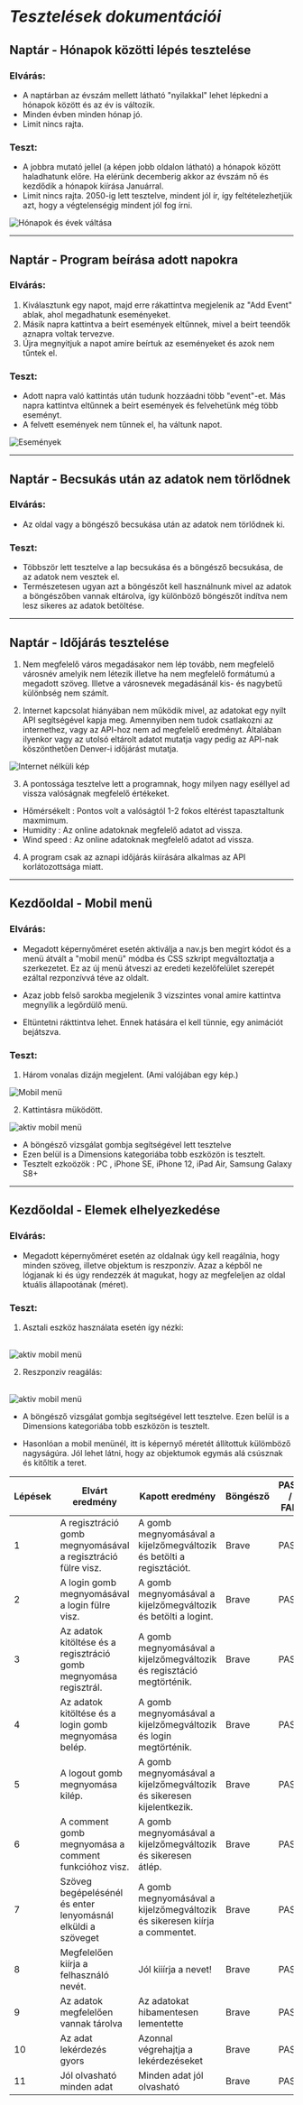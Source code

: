 # ***Tesztelések dokumentációi***


## **Naptár - Hónapok közötti lépés tesztelése**

### **Elvárás:**
* A naptárban az évszám mellett látható "nyilakkal" lehet lépkedni a hónapok között és az év is változik.
* Minden évben minden hónap jó.
* Limit nincs rajta.

### **Teszt:**
* A jobbra mutató jellel (a képen jobb oldalon látható) a hónapok között haladhatunk előre. Ha elérünk decemberig akkor az évszám nő és kezdődik a hónapok kiírása Januárral.
* Limit nincs rajta. 2050-ig lett tesztelve, mindent jól ír, így feltételezhetjük azt, hogy a végtelenségig mindent jól fog írni.

<img src="naptarhonapleptetes.jpg" alt="Hónapok és évek váltása">

---

## **Naptár - Program beírása adott napokra**

### **Elvárás:**
1. Kiválasztunk egy napot, majd erre rákattintva megjelenik az "Add Event" ablak, ahol megadhatunk eseményeket.
2. Másik napra kattintva a beírt események eltűnnek, mivel a beírt teendők aznapra voltak tervezve.
3. Újra megnyitjuk a napot amire beírtuk az eseményeket és azok nem tűntek el.

### **Teszt:**
* Adott napra való kattintás után tudunk hozzáadni több "event"-et. Más napra kattintva eltűnnek a beírt események és felvehetünk még több eseményt.
* A felvett események nem tűnnek el, ha váltunk napot.

<img src="naptarevents.jpg" alt="Események">

---

## **Naptár - Becsukás után az adatok nem törlődnek**

### **Elvárás:**
* Az oldal vagy a böngésző becsukása után az adatok nem törlődnek ki.

### **Teszt:**
* Többször lett tesztelve a lap becsukása és a böngésző becsukása, de az adatok nem vesztek el.
* Természetesen ugyan azt a böngészőt kell használnunk mivel az adatok a böngészőben vannak eltárolva, így különböző böngészőt indítva nem lesz sikeres az adatok betöltése.

---

## **Naptár - Időjárás tesztelése**

1. Nem megfelelő város megadásakor nem lép tovább, nem megfelelő városnév amelyik nem létezik illetve ha nem megfelelő formátumú a megadott szöveg. Illetve a városnevek megadásánál kis- és nagybetű különbség nem számít.

2. Internet kapcsolat hiányában nem működik mivel, az adatokat egy nyílt API segítségével kapja meg. Amennyiben nem tudok csatlakozni az internethez, vagy az API-hoz nem ad megfelelő eredményt. Általában ilyenkor vagy az utolsó eltárolt adatot mutatja vagy pedig az API-nak köszönthetően Denver-i időjárást mutatja.



<img src="Internet_hianyaban.png" alt="Internet nélküli kép">


3. A pontossága tesztelve lett a programnak, hogy milyen nagy eséllyel ad vissza valóságnak megfelelő értékeket.
- Hőmérsékelt : Pontos volt a valóságtól 1-2 fokos eltérést tapasztaltunk maxmimum.
- Humidity : Az online adatoknak megfelelő adatot ad vissza.
- Wind speed : Az online adatoknak megfelelő adatot ad vissza.

4. A program csak az aznapi időjárás kiírására alkalmas az API korlátozottsága miatt.



---

## **Kezdőoldal - Mobil menü**

### **Elvárás:**
* Megadott képernyőméret esetén aktiválja a nav.js ben megírt kódot és a menü átvált a "mobil menü" módba és CSS szkript megváltoztatja a szerkezetet. Ez az új menü átveszi az eredeti kezelőfelület szerepét ezáltal rezponzívvá téve az oldalt.

* Azaz jobb felső sarokba megjelenik 3 vizszintes vonal amire kattintva megnyílik a legőrdülő menü. 

* Eltüntetni rákttintva lehet. Ennek hatására el kell tünnie, egy animációt bejátszva. 

### **Teszt:**

1. Három vonalas dizájn megjelent. (Ami valójában egy kép.)

<img src="mobil_menu.png" alt="Mobil menü">

2. Kattintásra müködött.

<img src="aktiv_mobil_menu.png" alt="aktiv mobil menü">

* A böngésző vizsgálat gombja segítségével lett tesztelve
* Ezen belül is a Dimensions kategoriába tobb eszközön is tesztelt.
* Tesztelt ezkoözök : PC , iPhone SE, iPhone 12, iPad Air, Samsung Galaxy S8+

---

## **Kezdőoldal - Elemek elhelyezkedése**

### **Elvárás:**
* Megadott képernyőméret esetén az oldalnak úgy kell reagálnia, hogy minden szöveg, illetve objektum is reszponzív. Azaz a képből ne lógjanak ki és úgy rendezzék át magukat, hogy az megfeleljen az oldal ktuális állapootának (méret).

### **Teszt:**

1. Asztali eszköz használata esetén így nézki:
<br>

<img src="objektum.png" alt="aktiv mobil menü">

2. Reszponziv reagálás:
<br>

<img src="objektum_reszponziv.png" alt="aktiv mobil menü">

* A böngésző vizsgálat gombja segítségével lett tesztelve. Ezen belül is a Dimensions kategoriába tobb eszközön is tesztelt.

* Hasonlóan a mobil menünél, itt is képernyő méretét állítottuk külömböző nagyságúra. Jól lehet látni, hogy az objektumok egymás alá csúsznak és kitőltik a teret.

| Lépések | Elvárt eredmény | Kapott eredmény| Böngésző |PASS / FAIL|Elvégezte|Dátum|
|---------|-----------------|----------------|----------|-----------|-----|-----|
|1|A regisztráció gomb megnyomásával a regisztráció fülre visz.|A gomb megnyomásával a kijelzőmegváltozik és betölti a regisztációt.| Brave | PASS| Bezerédi Erik | 2022.12.04|
|2|A login gomb megnyomásával a login fülre visz.|A gomb megnyomásával a kijelzőmegváltozik és betölti a logint.| Brave | PASS| Bezerédi Erik | 2022.12.04|
|3|Az adatok kitöltése és a regisztráció gomb megnyomása regisztrál.|A gomb megnyomásával a kijelzőmegváltozik és regisztáció megtörténik.| Brave | PASS| Bezerédi Erik | 2022.12.
|4|Az adatok kitöltése és a login gomb megnyomása belép.|A gomb megnyomásával a kijelzőmegváltozik és login megtörténik.| Brave | PASS| Bezerédi Erik | 2022.12.04
|5|A logout gomb megnyomása kilép.|A gomb megnyomásával a kijelzőmegváltozik és sikeresen kijelentkezik.| Brave | PASS| Bezerédi Erik | 2022.12.04
|6|A comment gomb megnyomása a comment funkcióhoz visz.|A gomb megnyomásával a kijelzőmegváltozik és sikeresen átlép.| Brave | PASS| Bezerédi Erik | 2022.12.04
|7|Szöveg begépelésénél és enter lenyomásnál elküldi a szöveget|A gomb megnyomásával a kijelzőmegváltozik és sikeresen kiírja a commentet.| Brave | PASS| Bezerédi Erik | 2022.12.04
|8|Megfelelően kiírja a felhasználó nevét.|Jól kiiírja a nevet!| Brave | PASS| Bezerédi Erik | 2022.12.04
|9|Az adatok megfelelően vannak tárolva|Az adatokat hibamentesen lementette| Brave | PASS| Bezerédi Erik | 2022.12.04
|10|Az adat lekérdezés gyors| Azonnal végrehajtja a lekérdezéseket| Brave | PASS | Bezerédi Erik | 2022.12.04
|11|Jól olvasható minden adat| Minden adat jól olvasható| Brave | PASS | Bezerédi Erik | 2022.12.04


